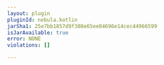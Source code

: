 ```yaml
---
layout: plugin
pluginId: nebula.kotlin
jarSha1: 25e7bb1857d9f308e65ee04696e14cec44966599
isJarAvailable: true
error: NONE
violations: []

---
```

